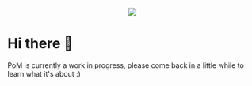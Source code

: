 <p align="center">
  <img src="https://user-images.githubusercontent.com/10872477/202462509-cdba9b2c-5b9e-4970-a63a-190f3d2530a7.png">
</p>

# Hi there 👋

PoM is currently a work in progress, please come back in a little while to learn what it's about :)
